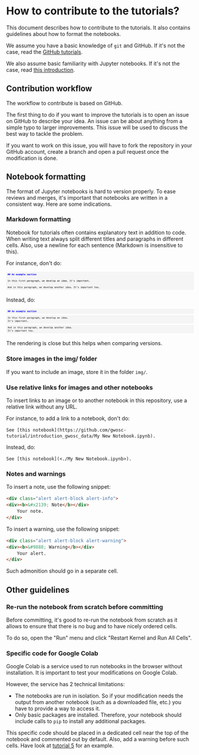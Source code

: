 # How to contribute to the tutorials?

This document describes how to contribute to the tutorials.
It also contains guidelines about how to format the notebooks.

We assume you have a basic knowledge of `git` and GitHub.
If it's not the case, read the [GitHub tutorials](https://docs.github.com/en/get-started).

We also assume basic familiarity with Jupyter notebooks.
If it's not the case, read [this introduction](https://jupyter.org/try-jupyter/notebooks/?path=notebooks/Intro.ipynb).

## Contribution workflow

The workflow to contribute is based on GitHub.

The first thing to do if you want to improve the tutorials is to open an issue on GitHub to describe your idea.
An issue can be about anything from a simple typo to larger improvements.
This issue will be used to discuss the best way to tackle the problem.

If you want to work on this issue, you will have to fork the repository in your GitHub account,
create a branch and open a pull request once the modification is done.

## Notebook formatting

The format of Jupyter notebooks is hard to version properly.
To ease reviews and merges, it's important that notebooks are written in a consistent way.
Here are some indications.

### Markdown formatting

Notebook for tutorials often contains explanatory text in addition to code.
When writing text always split different titles and paragraphs in different cells.
Also, use a newline for each sentence (Markdown is insensitive to this).

For instance, don't do:

![image](img/cells_bad.png)

Instead, do:

![image](img/cells_good.png)

The rendering is close but this helps when comparing versions.

### Store images in the img/ folder

If you want to include an image, store it in the folder `img/`.

### Use relative links for images and other notebooks

To insert links to an image or to another notebook in this repository,
use a relative link without any URL.

For instance, to add a link to a notebook, don't do:

```
See [this notebook](https://github.com/gwosc-tutorial/introduction_gwosc_data/My New Notebook.ipynb).
```

Instead, do:

```
See [this notebook](<./My New Notebook.ipynb>).
```

### Notes and warnings

To insert a note, use the following snippet:

```html
<div class="alert alert-block alert-info">
<div><b>&#x2139; Note</b></div>
    Your note.
</div>
```

To insert a warning, use the following snippet:

```html
<div class="alert alert-block alert-warning">
<div><b>&#9888; Warning</b></div>
    Your alert.
</div>
```

Such admonition should go in a separate cell.

## Other guidelines

### Re-run the notebook from scratch before committing

Before committing, it's good to re-run the notebook from scratch
as it allows to ensure that there is no bug
and to have nicely ordered cells.

To do so, open the "Run" menu and click "Restart Kernel and Run All Cells".

### Specific code for Google Colab

Google Colab is a service used to run notebooks in the browser without installation.
It is important to test your modifications on Google Colab.

However, the service has 2 technical limitations:

  - The notebooks are run in isolation.
    So if your modification needs the output from another notebook (such as a downloaded file, etc.)
    you have to provide a way to access it.
  - Only basic packages are installed.
    Therefore, your notebook should include calls to `pip` to install any additional packages.

This specific code should be placed in a dedicated cell near the top of the notebook
and commented out by default.
Also, add a warning before such cells.
Have look at [tutorial 5](<./05 - GWpy Examples.ipynb>) for an example.

